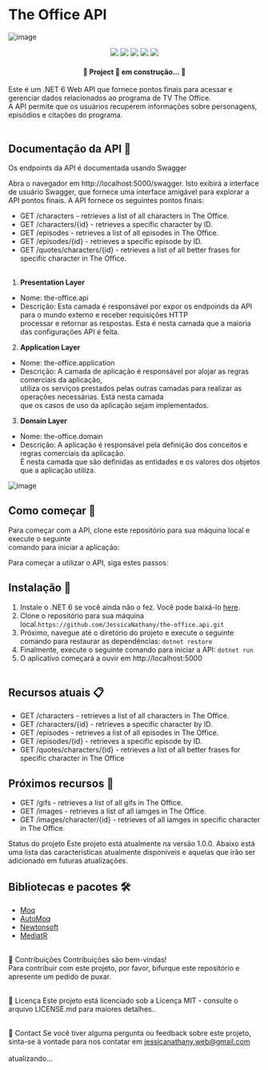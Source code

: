 # The Office API <br>

![image](https://user-images.githubusercontent.com/11943572/233072545-0fad64bf-c397-4d43-8eb7-84c08304d003.png)
<br/>

<p align="center">
  <img src="https://img.shields.io/badge/Framework-dotnet-blue"/> 
  <img src="https://img.shields.io/badge/Framework%20version-dotnet%206-blue"/>
  <img src="https://img.shields.io/badge/Language-C%23-blue"/> 
  <img src="https://img.shields.io/badge/Status-development-green"/>  
   <img src=" https://img.shields.io/badge/Status-development-green"/>  
</p>



 <h4 align="center"> 
	🚧  Project 🚀 em construção...  🚧
 </h4>

Este é um .NET 6 Web API que fornece pontos finais para acessar e gerenciar dados relacionados ao programa de TV The Office.<br/>
A API permite que os usuários recuperem informações sobre personagens, episódios e citações do programa.<br/><br/>


## Documentação da API 📝 <br/>
Os endpoints da API é documentada usando Swagger

Abra o navegador em http://localhost:5000/swagger.
Isto exibirá a interface de usuário Swagger, que fornece uma interface amigável para explorar a API 
pontos finais. A API fornece os seguintes pontos finais:<br/>

- GET /characters - retrieves a list of all characters in The Office.
- GET /characters/{id} - retrieves a specific character by ID.
- GET /episodes - retrieves a list of all episodes in The Office.
- GET /episodes/{id} - retrieves a specific episode by ID.
- GET /quotes/characters/{id} - retrieves a list of all better frases for specific character in The Office.<br/><br/>


1. **Presentation Layer**
  - Nome: the-office.api<br/>
  - Descrição: Esta camada é responsável por expor os endpoinds da API para o mundo externo  e receber requisições HTTP<br/>
    processar e retornar as respostas. Esta é nesta camada que a maioria das configurações API é feita. <br/>
    
2. **Application Layer**
  - Nome: the-office.application<br/>
  - Descrição: A camada de aplicação é responsável por alojar as regras comerciais da aplicação, <br/>
    utiliza os serviços prestados pelas outras camadas para realizar as operações necessárias. Está nesta camada <br/>
    que os casos de uso da aplicação sejam implementados. <br/>
    
3. **Domain Layer**
  - Nome: the-office.domain<br/>
  - Descrição: A aplicação é responsável pela definição dos conceitos e regras comerciais da aplicação. <br/>
    É nesta camada que são definidas as entidades e os valores dos objetos que a aplicação utiliza.<br/>
    
  ![image](https://user-images.githubusercontent.com/11943572/233072285-dd0c4ffd-eb50-4d27-ada9-2789191fcfb4.png)


##  Como começar 🚀<br/>
Para começar com a API, clone este repositório para sua máquina local e execute o seguinte <br/>
comando para iniciar a aplicação: <br/>

Para começar a utilizar o API, siga estes passos: <br/>

## Instalação :wrench: <br/>

1. Instale o .NET 6 se você ainda não o fez. Você pode baixá-lo [here](https://dotnet.microsoft.com/download/dotnet/6.0).
2. Clone o  repositório para sua máquina local.`https://github.com/JessicaNathany/the-office.api.git`
3. Próximo, navegue até o diretório do projeto e execute o seguinte comando para restaurar as dependências:
`dotnet restore`
4. Finalmente, execute o seguinte comando para iniciar a API:
`dotnet run`
5. O aplicativo começará a ouvir em http://localhost:5000 <br/><br/>


## Recursos atuais :clipboard: <br/>
- GET /characters - retrieves a list of all characters in The Office.
- GET /characters/{id} - retrieves a specific character by ID.
- GET /episodes - retrieves a list of all episodes in The Office.
- GET /episodes/{id} - retrieves a specific episode by ID.
- GET /quotes/characters/{id} - retrieves a list of all better frases for specific character in The Office

## Próximos recursos :dart: <br/>
- GET /gifs - retrieves a list of all gifs in The Office.
- GET /images - retrieves a list of all iamges in The Office.
- GET /images/character/{id} - retrieves of all iamges in specific character in The Office. <br/>


Status do projeto
Este projeto está atualmente na versão 1.0.0. Abaixo está uma lista das características atualmente disponíveis e aquelas que irão
ser adicionado em futuras atualizações.<br/>

 ## Bibliotecas e pacotes 🛠️
- [Moq](https://www.nuget.org/packages/Moq)
- [AutoMoq](https://www.nuget.org/packages/AutoMoq)
- [Newtonsoft](https://www.nuget.org/packages/Newtonsoft.Json)
- [MediatR](https://www.nuget.org/packages/MediatR)
<br/><br/>

🤝 Contribuições
Contribuições são bem-vindas! <br>
Para contribuir com este projeto, por favor, bifurque este repositório e apresente um pedido de puxar.<br/><br/>

📄 Licença
Este projeto está licenciado sob a Licença MIT - consulte o arquivo LICENSE.md para maiores detalhes..<br/><br/>

📧 Contact
Se você tiver alguma pergunta ou feedback sobre este projeto, sinta-se à vontade para nos contatar em jessicanathany.web@gmail.com<br/><br/>
atualizando...
